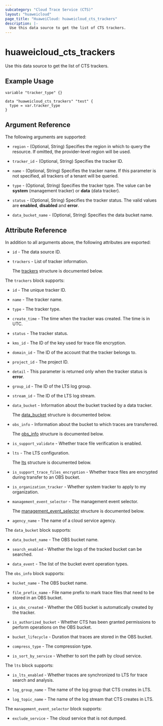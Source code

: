 ```yaml
---
subcategory: "Cloud Trace Service (CTS)"
layout: "huaweicloud"
page_title: "HuaweiCloud: huaweicloud_cts_trackers"
description: |-
  Use this data source to get the list of CTS trackers.
---
```


# huaweicloud_cts_trackers

Use this data source to get the list of CTS trackers.

## Example Usage

```hcl
variable "tracker_type" {}

data "huaweicloud_cts_trackers" "test" {
  type = var.tracker_type
}
```

## Argument Reference

The following arguments are supported:

* `region` - (Optional, String) Specifies the region in which to query the resource.
  If omitted, the provider-level region will be used.

* `tracker_id` - (Optional, String) Specifies the tracker ID.

* `name` - (Optional, String) Specifies the tracker name.
  If this parameter is not specified, all trackers of a tenant will be queried.

* `type` - (Optional, String) Specifies the tracker type.
  The value can be **system** (management tracker) or **data** (data tracker).

* `status` - (Optional, String) Specifies the tracker status.
  The valid values are **enabled**, **disabled** and **error**.

* `data_bucket_name` - (Optional, String) Specifies the data bucket name.

## Attribute Reference

In addition to all arguments above, the following attributes are exported:

* `id` - The data source ID.

* `trackers` - List of tracker information.

  The [trackers](#trackers_struct) structure is documented below.

<a name="trackers_struct"></a>
The `trackers` block supports:

* `id` - The unique tracker ID.

* `name` - The tracker name.

* `type` - The tracker type.

* `create_time` - The time when the tracker was created. The time is in UTC.

* `status` - The tracker status.

* `kms_id` - The ID of the key used for trace file encryption.

* `domain_id` - The ID of the account that the tracker belongs to.

* `project_id` - The project ID.

* `detail` - This parameter is returned only when the tracker status is **error**.

* `group_id` - The ID of the LTS log group.

* `stream_id` - The ID of the LTS log stream.

* `data_bucket` - Information about the bucket tracked by a data tracker.

  The [data_bucket](#trackers_data_bucket_struct) structure is documented below.

* `obs_info` - Information about the bucket to which traces are transferred.

  The [obs_info](#trackers_obs_info_struct) structure is documented below.

* `is_support_validate` - Whether trace file verification is enabled.

* `lts` - The LTS configuration.

  The [lts](#trackers_lts_struct) structure is documented below.

* `is_support_trace_files_encryption` - Whether trace files are encrypted during transfer to an OBS bucket.

* `is_organization_tracker` - Whether system tracker to apply to my organization.

* `management_event_selector` - The management event selector.

  The [management_event_selector](#trackers_management_event_selector_struct) structure is documented below.

* `agency_name` - The name of a cloud service agency.

<a name="trackers_data_bucket_struct"></a>
The `data_bucket` block supports:

* `data_bucket_name` - The OBS bucket name.

* `search_enabled` - Whether the logs of the tracked bucket can be searched.

* `data_event` - The list of the bucket event operation types.

<a name="trackers_obs_info_struct"></a>
The `obs_info` block supports:

* `bucket_name` - The OBS bucket name.

* `file_prefix_name` - File name prefix to mark trace files that need to be stored in an OBS bucket.

* `is_obs_created` - Whether the OBS bucket is automatically created by the tracker.

* `is_authorized_bucket` - Whether CTS has been granted permissions to perform operations on the OBS bucket.

* `bucket_lifecycle` - Duration that traces are stored in the OBS bucket.

* `compress_type` - The compression type.

* `is_sort_by_service` - Whether to sort the path by cloud service.

<a name="trackers_lts_struct"></a>
The `lts` block supports:

* `is_lts_enabled` - Whether traces are synchronized to LTS for trace search and analysis.

* `log_group_name` - The name of the log group that CTS creates in LTS.

* `log_topic_name` - The name of the log stream that CTS creates in LTS.

<a name="trackers_management_event_selector_struct"></a>
The `management_event_selector` block supports:

* `exclude_service` - The cloud service that is not dumped.
